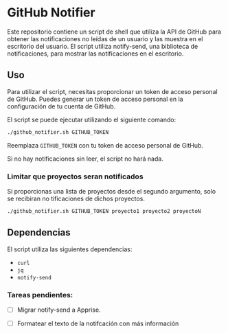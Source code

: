 # GitHub Notifier

Este repositorio contiene un script de shell que utiliza la API de GitHub para obtener las notificaciones no leídas de un usuario y las muestra en el escritorio del usuario. El script utiliza notify-send, una biblioteca de notificaciones, para mostrar las notificaciones en el escritorio.

## Uso

Para utilizar el script, necesitas proporcionar un token de acceso personal de GitHub. Puedes generar un token de acceso personal en la configuración de tu cuenta de GitHub.

El script se puede ejecutar utilizando el siguiente comando:

```bash
./github_notifier.sh GITHUB_TOKEN
```

Reemplaza `GITHUB_TOKEN` con tu token de acceso personal de GitHub.

Si no hay notificaciones sin leer, el script no hará nada.

### Limitar que proyectos seran notificados

Si proporcionas una lista de proyectos desde el segundo argumento, solo se recibiran no tificaciones de dichos proyectos.
```bash
./github_notifier.sh GITHUB_TOKEN proyecto1 proyecto2 proyectoN
```

## Dependencias

El script utiliza las siguientes dependencias:

-   `curl`
-   `jq`
-   `notify-send`

### Tareas pendientes:

- [ ] Migrar notify-send a Apprise.
- [ ] Formatear el texto de la notifcación con más información

